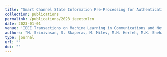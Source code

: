 ```yaml
---
title: "Smart Channel State Information Pre-Processing for Authentication and Symmetric Key Distillation"
collection: publications
permalink: /publications/2023_ieeetcmlcn
date: 2023-01-01
venue: 'IEEE Transactions on Machine Learning in Communications and Networking, vol. 1, pp. 328-345'
authors: "M. Srinivasan, S. Skaperas, M. Mitev, M.H. Herfeh, M.K. Shehzad, P. Sehier, A. Chorti"
type: journal
url: ""
doi: ""
---
```

